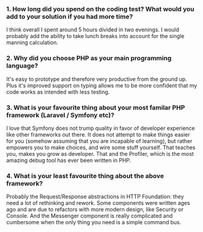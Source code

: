 ### 1. How long did you spend on the coding test? What would you add to your solution if you had more time?

I think overall I spent around 5 hours divided in two evenings. I would
probably add the ability to take lunch breaks into account for the
single manning calculation.

### 2. Why did you choose PHP as your main programming language?

It's easy to prototype and therefore very productive from the ground up. Plus
it's improved support on typing allows me to be more confident that my code
works as intended with less testing.

### 3. What is your favourite thing about your most familar PHP framework (Laravel / Symfony etc)? 

I love that Symfony does not trump quality in favor of developer experience
like other frameworks out there. It does not attempt to make things
easier for you (somehow assuming that you are incapable of learning), but
rather empowers you to make choices, and wire some stuff yourself. That
teaches you, makes you grow as developer. That and the Profiler, which is
the most amazing debug tool has ever been written in PHP.

### 4. What is your least favourite thing about the above framework? 

Probably the Request/Response abstractions in HTTP Foundation: they need a lot
of rethinking and rework. Some components were written ages ago and are
due to refactors with more modern design, like Security or Console. And
the Messenger component is really complicated and cumbersome when the only
thing you need is a simple command bus.